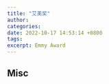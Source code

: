 ```yaml
---
title: "艾美奖"
author: 
categories: 
date: 2022-10-17 14:53:14 +0800
tags: 
excerpt: Emmy Award
---
```







## Misc




